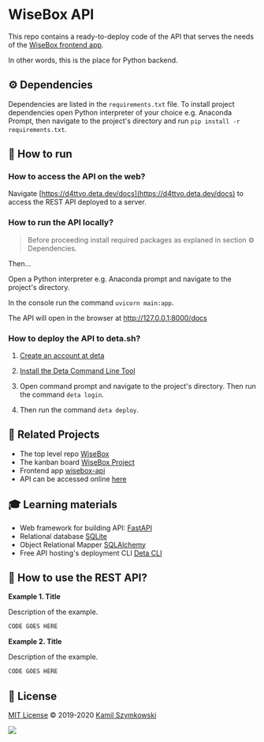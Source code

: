 
# WiseBox API
This repo contains a ready-to-deploy code of the API that serves the needs of the [WiseBox frontend app](https://github.com/SzymkowskiDev/wisebox-app).

In other words, this is the place for Python backend.

## ⚙ Dependencies
Dependencies are listed in the `requirements.txt` file. To install project dependencies open Python interpreter of your choice e.g. Anaconda Prompt, then navigate to the project's directory and run `pip install -r requirements.txt`.

## 🚀 How to run
### How to access the API on the web?

Navigate [https://d4ttvo.deta.dev/docs](https://d4ttvo.deta.dev/docs) to access the REST API deployed to a server.

### How to run the API locally?

> Before proceeding install required packages as explaned in section ⚙ Dependencies.

Then...

Open a Python interpreter e.g. Anaconda prompt and navigate to the project's directory.

In the console run the command `uvicorn main:app`.

The API will open in the browser at http://127.0.0.1:8000/docs

### How to deploy the API to deta.sh?

1. [Create an account at deta](https://web.deta.sh/home/szymkowskidev/default/overview)

2. [Install the Deta Command Line Tool](https://docs.deta.sh/docs/cli/install/)

3. Open command prompt and navigate to the project's directory. Then run the command `deta login`.

4. Then run the command `deta deploy`.

## 🔗 Related Projects
* The top level repo [WiseBox](https://github.com/SzymkowskiDev/WiseBox)
* The kanban board [WiseBox Project](https://github.com/users/SzymkowskiDev/projects/7/views/1)
* Frontend app [wisebox-api](https://github.com/SzymkowskiDev/wisebox-app)
* API can be accessed online [here](https://d4ttvo.deta.dev/docs)

## 🎓 Learning materials
* Web framework for building API: [FastAPI](https://fastapi.tiangolo.com/)
* Relational database [SQLite](https://www.sqlite.org/index.html)
* Object Relational Mapper [SQLAlchemy](https://docs.sqlalchemy.org/en/14/orm/tutorial.html)
* Free API hosting's deployment CLI [Deta CLI](https://docs.deta.sh/docs/cli/commands)

## 📝 How to use the REST API?
**Example 1. Title**

Description of the example.
```javascript
CODE GOES HERE
```
**Example 2. Title**

Description of the example.
```javascript
CODE GOES HERE
```

## 📄 License
[MIT License](https://choosealicense.com/licenses/mit/) ©️ 2019-2020 [Kamil Szymkowski](https://github.com/SzymkowskiDev "Get in touch!")

[![](https://img.shields.io/badge/license-MIT-green?style=plastic)](https://choosealicense.com/licenses/mit/)






